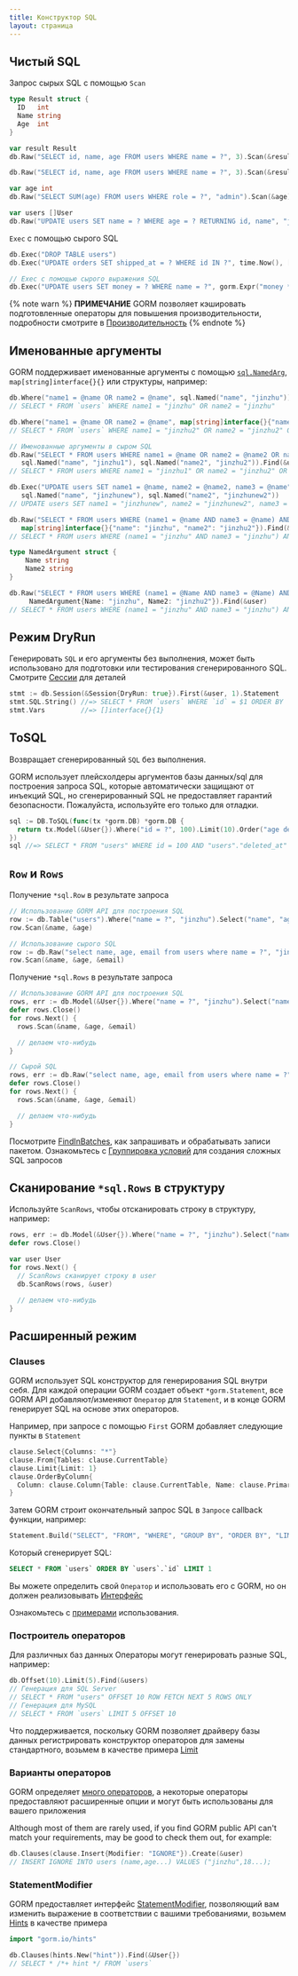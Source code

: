 ```yaml
---
title: Конструктор SQL
layout: страница
---
```


## Чистый SQL

Запрос сырых SQL с помощью `Scan`

```go
type Result struct {
  ID   int
  Name string
  Age  int
}

var result Result
db.Raw("SELECT id, name, age FROM users WHERE name = ?", 3).Scan(&result)

db.Raw("SELECT id, name, age FROM users WHERE name = ?", 3).Scan(&result)

var age int
db.Raw("SELECT SUM(age) FROM users WHERE role = ?", "admin").Scan(&age)

var users []User
db.Raw("UPDATE users SET name = ? WHERE age = ? RETURNING id, name", "jinzhu", 20).Scan(&users)
```

`Exec` с помощью сырого SQL

```go
db.Exec("DROP TABLE users")
db.Exec("UPDATE orders SET shipped_at = ? WHERE id IN ?", time.Now(), []int64{1, 2, 3})

// Exec с помощью сырого выражения SQL
db.Exec("UPDATE users SET money = ? WHERE name = ?", gorm.Expr("money * ? + ?", 10000, 1), "jinzhu")
```

{% note warn %}
**ПРИМЕЧАНИЕ** GORM позволяет кэшировать подготовленные операторы для повышения производительности, подробности смотрите в [Производительность](performance.html)
{% endnote %}

## <span id="named_argument">Именованные аргументы</span>

GORM поддерживает именованные аргументы с помощью [`sql.NamedArg`](https://tip.golang.org/pkg/database/sql/#NamedArg), `map[string]interface{}{}` или структуры, например:

```go
db.Where("name1 = @name OR name2 = @name", sql.Named("name", "jinzhu")).Find(&user)
// SELECT * FROM `users` WHERE name1 = "jinzhu" OR name2 = "jinzhu"

db.Where("name1 = @name OR name2 = @name", map[string]interface{}{"name": "jinzhu2"}).First(&result3)
// SELECT * FROM `users` WHERE name1 = "jinzhu2" OR name2 = "jinzhu2" ORDER BY `users`.`id` LIMIT 1

// Именованные аргументы в сыром SQL
db.Raw("SELECT * FROM users WHERE name1 = @name OR name2 = @name2 OR name3 = @name",
   sql.Named("name", "jinzhu1"), sql.Named("name2", "jinzhu2")).Find(&user)
// SELECT * FROM users WHERE name1 = "jinzhu1" OR name2 = "jinzhu2" OR name3 = "jinzhu1"

db.Exec("UPDATE users SET name1 = @name, name2 = @name2, name3 = @name",
   sql.Named("name", "jinzhunew"), sql.Named("name2", "jinzhunew2"))
// UPDATE users SET name1 = "jinzhunew", name2 = "jinzhunew2", name3 = "jinzhunew"

db.Raw("SELECT * FROM users WHERE (name1 = @name AND name3 = @name) AND name2 = @name2",
   map[string]interface{}{"name": "jinzhu", "name2": "jinzhu2"}).Find(&user)
// SELECT * FROM users WHERE (name1 = "jinzhu" AND name3 = "jinzhu") AND name2 = "jinzhu2"

type NamedArgument struct {
    Name string
    Name2 string
}

db.Raw("SELECT * FROM users WHERE (name1 = @Name AND name3 = @Name) AND name2 = @Name2",
     NamedArgument{Name: "jinzhu", Name2: "jinzhu2"}).Find(&user)
// SELECT * FROM users WHERE (name1 = "jinzhu" AND name3 = "jinzhu") AND name2 = "jinzhu2"
```

## Режим DryRun

Генерировать `SQL` и его аргументы без выполнения, может быть использовано для подготовки или тестирования сгенерированного SQL. Смотрите [Сессии](session.html) для деталей

```go
stmt := db.Session(&Session{DryRun: true}).First(&user, 1).Statement
stmt.SQL.String() //=> SELECT * FROM `users` WHERE `id` = $1 ORDER BY `id`
stmt.Vars         //=> []interface{}{1}
```

## ToSQL

Возвращает сгенерированный `SQL` без выполнения.

GORM использует плейсхолдеры аргументов базы данных/sql для построения запроса SQL, которые автоматически защищают от инъекций SQL, но сгенерированный SQL не предоставляет гарантий безопасности. Пожалуйста, используйте его только для отладки.

```go
sql := DB.ToSQL(func(tx *gorm.DB) *gorm.DB {
  return tx.Model(&User{}).Where("id = ?", 100).Limit(10).Order("age desc").Find(&[]User{})
})
sql //=> SELECT * FROM "users" WHERE id = 100 AND "users"."deleted_at" IS NULL ORDER BY age desc LIMIT 10
```

## `Row` и `Rows`

Получение `*sql.Row` в результате запроса

```go
// Использование GORM API для построения SQL
row := db.Table("users").Where("name = ?", "jinzhu").Select("name", "age").Row()
row.Scan(&name, &age)

// Использование сырого SQL
row := db.Raw("select name, age, email from users where name = ?", "jinzhu").Row()
row.Scan(&name, &age, &email)
```

Получение `*sql.Rows` в результате запроса

```go
// Использование GORM API для построения SQL
rows, err := db.Model(&User{}).Where("name = ?", "jinzhu").Select("name, age, email").Rows()
defer rows.Close()
for rows.Next() {
  rows.Scan(&name, &age, &email)

  // делаем что-нибудь
}

// Сырой SQL
rows, err := db.Raw("select name, age, email from users where name = ?", "jinzhu").Rows()
defer rows.Close()
for rows.Next() {
  rows.Scan(&name, &age, &email)

  // делаем что-нибудь
}
```

Посмотрите [FindInBatches](advanced_query.html), как запрашивать и обрабатывать записи пакетом. Ознакомьтесь с [Группировка условий](advanced_query.html#group_conditions) для создания сложных SQL запросов

## Сканирование `*sql.Rows` в структуру

Используйте `ScanRows`, чтобы отсканировать строку в структуру, например:

```go
rows, err := db.Model(&User{}).Where("name = ?", "jinzhu").Select("name, age, email").Rows() // (*sql.Rows, error)
defer rows.Close()

var user User
for rows.Next() {
  // ScanRows сканирует строку в user
  db.ScanRows(rows, &user)

  // делаем что-нибудь
}
```

## Расширенный режим

### <span id="clauses">Clauses</span>

GORM использует SQL конструктор для генерирования SQL внутри себя. Для каждой операции GORM создает объект `*gorm.Statement`, все GORM API добавляют/изменяют `Оператор` для `Statement`, и в конце GORM генерирует SQL на основе этих операторов.

Например, при запросе с помощью `First` GORM добавляет следующие пункты в `Statement`

```go
clause.Select{Columns: "*"}
clause.From{Tables: clause.CurrentTable}
clause.Limit{Limit: 1}
clause.OrderByColumn{
  Column: clause.Column{Table: clause.CurrentTable, Name: clause.PrimaryKey},
}
```

Затем GORM строит окончательный запрос SQL в `Запросе` callback функции, например:

```go
Statement.Build("SELECT", "FROM", "WHERE", "GROUP BY", "ORDER BY", "LIMIT", "FOR")
```

Который сгенерирует SQL:

```sql
SELECT * FROM `users` ORDER BY `users`.`id` LIMIT 1
```

Вы можете определить свой `Оператор` и использовать его с GORM, но он должен реализовывать [Интерфейс](https://pkg.go.dev/gorm.io/gorm/clause?tab=doc#Interface)

Ознакомьтесь с [примерами](https://github.com/go-gorm/gorm/tree/master/clause) использования.

### Построитель операторов

Для различных баз данных Операторы могут генерировать разные SQL, например:

```go
db.Offset(10).Limit(5).Find(&users)
// Генерация для SQL Server
// SELECT * FROM "users" OFFSET 10 ROW FETCH NEXT 5 ROWS ONLY
// Генерация для MySQL
// SELECT * FROM `users` LIMIT 5 OFFSET 10
```

Что поддерживается, поскольку GORM позволяет драйверу базы данных регистрировать конструктор операторов для замены стандартного, возьмем в качестве примера [Limit](https://github.com/go-gorm/sqlserver/blob/512546241200023819d2e7f8f2f91d7fb3a52e42/sqlserver.go#L45)

### Варианты операторов

GORM определяет [много операторов](https://github.com/go-gorm/gorm/tree/master/clause), а некоторые операторы предоставляют расширенные опции и могут быть использованы для вашего приложения

Although most of them are rarely used, if you find GORM public API can't match your requirements, may be good to check them out, for example:

```go
db.Clauses(clause.Insert{Modifier: "IGNORE"}).Create(&user)
// INSERT IGNORE INTO users (name,age...) VALUES ("jinzhu",18...);
```

### StatementModifier

GORM предоставляет интерфейс [StatementModifier](https://pkg.go.dev/gorm.io/gorm?tab=doc#StatementModifier), позволяющий вам изменить выражение в соответствии с вашими требованиями, возьмем [Hints](hints.html) в качестве примера

```go
import "gorm.io/hints"

db.Clauses(hints.New("hint")).Find(&User{})
// SELECT * /*+ hint */ FROM `users`
```
